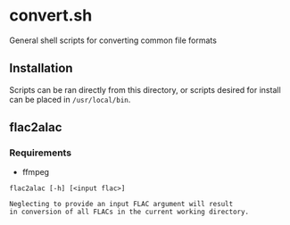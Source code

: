# convert.sh
General shell scripts for converting common file formats

## Installation

Scripts can be ran directly from this directory, or scripts desired for install can be placed in `/usr/local/bin`.

## flac2alac

### Requirements
* ffmpeg

```
flac2alac [-h] [<input flac>]

Neglecting to provide an input FLAC argument will result
in conversion of all FLACs in the current working directory.
```
